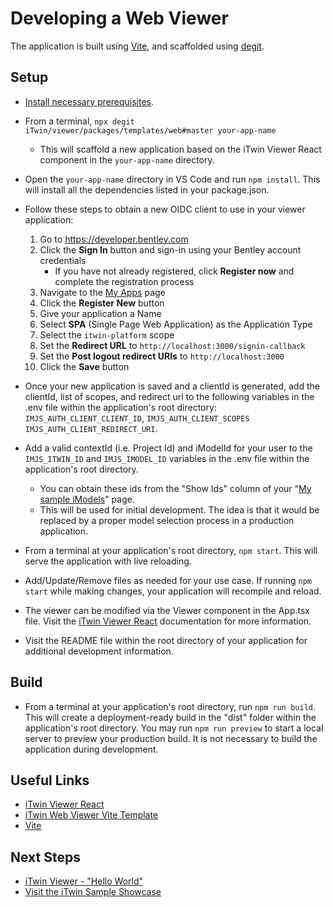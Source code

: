 # Developing a Web Viewer

The application is built using [Vite](https://github.com/vitejs/vite), and scaffolded using [degit](https://github.com/Rich-Harris/degit).

## Setup

- [Install necessary prerequisites](./development-prerequisites.md).
- From a terminal, `npx degit iTwin/viewer/packages/templates/web#master your-app-name`
  - This will scaffold a new application based on the iTwin Viewer React component in the `your-app-name` directory.
- Open the `your-app-name` directory in VS Code and run `npm install`. This will install all the dependencies listed in your package.json.
- Follow these steps to obtain a new OIDC client to use in your viewer application:

  1. Go to <https://developer.bentley.com>
  2. Click the **Sign In** button and sign-in using your Bentley account credentials
     - If you have not already registered, click **Register now** and complete the registration process
  3. Navigate to the [My Apps](https://developer.bentley.com/my-apps/) page
  4. Click the **Register New** button
  5. Give your application a Name
  6. Select **SPA** (Single Page Web Application) as the Application Type
  7. Select the `itwin-platform` scope
  8. Set the **Redirect URL** to `http://localhost:3000/signin-callback`
  9. Set the **Post logout redirect URIs** to `http://localhost:3000`
  10. Click the **Save** button

- Once your new application is saved and a clientId is generated, add the clientId, list of scopes, and redirect url to the following variables in the .env file within the application's root directory: `IMJS_AUTH_CLIENT_CLIENT_ID`, `IMJS_AUTH_CLIENT_SCOPES`
  `IMJS_AUTH_CLIENT_REDIRECT_URI`.
- Add a valid contextId (i.e. Project Id) and iModelId for your user to the `IMJS_ITWIN_ID` and `IMJS_IMODEL_ID` variables in the .env file within the application's root directory.
  - You can obtain these ids from the "Show Ids" column of your "[My sample iModels](https://developer.bentley.com/my-imodels/)" page.
  - This will be used for initial development. The idea is that it would be replaced by a proper model selection process in a production application.
- From a terminal at your application's root directory, `npm start`. This will serve the application with live reloading.
- Add/Update/Remove files as needed for your use case. If running `npm start` while making changes, your application will recompile and reload.
- The viewer can be modified via the Viewer component in the App.tsx file. Visit the [iTwin Viewer React](https://www.npmjs.com/package/@itwin/web-viewer-react) documentation for more information.
- Visit the README file within the root directory of your application for additional development information.

## Build

- From a terminal at your application's root directory, run `npm run build`. This will create a deployment-ready build in the "dist" folder within the application's root directory. You may run `npm run preview` to start a local server to preview your production build. It is not necessary to build the application during development.

## Useful Links

- [iTwin Viewer React](https://www.npmjs.com/package/@itwin/web-viewer-react)
- [iTwin Web Viewer Vite Template](https://github.com/iTwin/viewer/tree/master/packages/templates/web)
- [Vite](https://vite.dev/guide/)

## Next Steps

- [iTwin Viewer - "Hello World"](./hello-world-viewer.md)
- [Visit the iTwin Sample Showcase](https://www.itwinjs.org/sample-showcase/)
